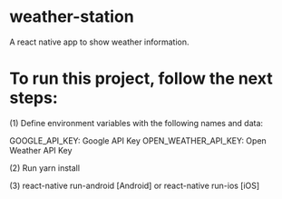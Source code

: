 # weather-station
A react native app to show weather information.

# To run this project, follow the next steps:

(1) Define environment variables with the following names and data:

GOOGLE_API_KEY: Google API Key
OPEN_WEATHER_API_KEY: Open Weather API Key

(2) Run yarn install

(3) react-native run-android [Android] or react-native run-ios [iOS]